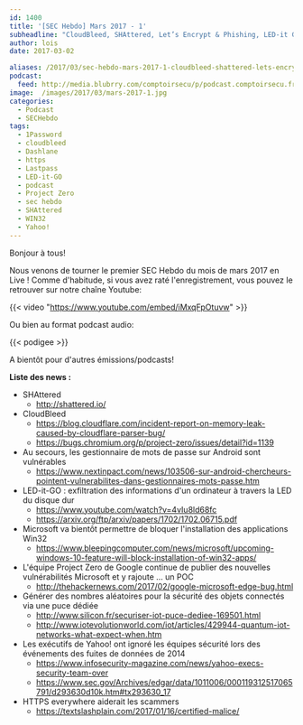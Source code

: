 ```yaml
---
id: 1400
title: '[SEC Hebdo] Mars 2017 - 1'
subheadline: "CloudBleed, SHAttered, Let’s Encrypt & Phishing, LED-it Go, Sécurité des gestionnaires de mots de passe, etc."
author: lois
date: 2017-03-02

aliases: /2017/03/sec-hebdo-mars-2017-1-cloudbleed-shattered-lets-encrypt-phishing-led-it-go-securite-des-gestionnaires-de-mots-de-passe-etc/
podcast:
  feed: http://media.blubrry.com/comptoirsecu/p/podcast.comptoirsecu.fr/CSEC.HS38.2017-03-02.SECHebdo_Mar_2017-1.mp3.mp3
image:  /images/2017/03/mars-2017-1.jpg
categories:
  - Podcast
  - SECHebdo
tags:
  - 1Password
  - cloudbleed
  - Dashlane
  - https
  - Lastpass
  - LED-it-GO
  - podcast
  - Project Zero
  - sec hebdo
  - SHAttered
  - WIN32
  - Yahoo!
---
```

Bonjour à tous!

Nous venons de tourner le premier SEC Hebdo du mois de mars 2017 en Live ! Comme d'habitude, si vous avez raté l'enregistrement, vous pouvez le retrouver sur notre chaîne Youtube:

{{< video "https://www.youtube.com/embed/iMxqFpOtuvw" >}}


Ou bien au format podcast audio:

{{< podigee >}}

A bientôt pour d'autres émissions/podcasts!

**Liste des news :**

  * SHAttered
      * <http://shattered.io/>
  * CloudBleed
      * <https://blog.cloudflare.com/incident-report-on-memory-leak-caused-by-cloudflare-parser-bug/>
      * <https://bugs.chromium.org/p/project-zero/issues/detail?id=1139>
  * Au secours, les gestionnaire de mots de passe sur Android sont vulnérables
      * <https://www.nextinpact.com/news/103506-sur-android-chercheurs-pointent-vulnerabilites-dans-gestionnaires-mots-passe.htm>
  * LED-it-GO : exfiltration des informations d'un ordinateur à travers la LED du disque dur
      * <https://www.youtube.com/watch?v=4vIu8ld68fc>
      * <https://arxiv.org/ftp/arxiv/papers/1702/1702.06715.pdf>
  * Microsoft va bientôt permettre de bloquer l'installation des applications Win32
      * <https://www.bleepingcomputer.com/news/microsoft/upcoming-windows-10-feature-will-block-installation-of-win32-apps/>
  * L'équipe Project Zero de Google continue de publier des nouvelles vulnérabilités Microsoft et y rajoute &#8230; un POC
      * <http://thehackernews.com/2017/02/google-microsoft-edge-bug.html>
  * Générer des nombres aléatoires pour la sécurité des objets connectés via une puce dédiée
      * <http://www.silicon.fr/securiser-iot-puce-dediee-169501.html>
      * <http://www.iotevolutionworld.com/iot/articles/429944-quantum-iot-networks-what-expect-when.htm>
  * Les exécutifs de Yahoo! ont ignoré les équipes sécurité lors des événements des fuites de données de 2014
      * <https://www.infosecurity-magazine.com/news/yahoo-execs-security-team-over>
      * <https://www.sec.gov/Archives/edgar/data/1011006/000119312517065791/d293630d10k.htm#tx293630_17>
  * HTTPS everywhere aiderait les scammers
      * <https://textslashplain.com/2017/01/16/certified-malice/>
